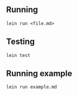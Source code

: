 ## Running

`lein run <file.md>`

## Testing

`lein test`

## Running example

`lein run example.md`
